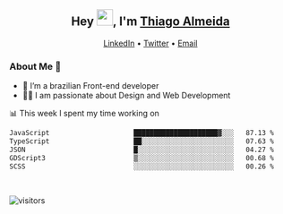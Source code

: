 

<h2 align="center">Hey <img src="https://github.com/TheDudeThatCode/TheDudeThatCode/blob/master/Assets/Hi.gif" width="29">, I'm <a href="https://www.linkedin.com/in/thiago-almeida-69785569/">Thiago Almeida</a></h2>
<p align="center">
  <a href="https://www.linkedin.com/in/thiago-almeida-69785569/">LinkedIn</a> •
  <a href="https://twitter.com/thiagoloal">Twitter</a> •
  <a href="mailto:thiagoloal@gmail.com">Email</a>
</p>

### About Me 🚀
- 🌱  I’m a brazilian Front-end developer</br>
- 👨‍💻  I am passionate about Design and Web Development</br>

<!-- ![Thiago Almeida github stats](https://github-readme-stats.vercel.app/api?username=thiagoloal&show_icons=true&hide_border=true)&nbsp;&nbsp; -->

📊 This week I spent my time working on
<!--START_SECTION:waka-->

```txt
JavaScript                     █████████████████████▓░░░   87.13 %
TypeScript                     ██░░░░░░░░░░░░░░░░░░░░░░░   07.63 %
JSON                           █░░░░░░░░░░░░░░░░░░░░░░░░   04.27 %
GDScript3                      ▒░░░░░░░░░░░░░░░░░░░░░░░░   00.68 %
SCSS                           ░░░░░░░░░░░░░░░░░░░░░░░░░   00.26 %
```

<!--END_SECTION:waka-->

<br />

![visitors](https://visitor-badge.laobi.icu/badge?page_id=thiagoloal.thiagoloal)

